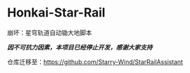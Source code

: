 # Honkai-Star-Rail
崩坏：星穹轨道自动锄大地脚本

***因不可抗力因素，本项目已经停止开发，感谢大家支持***

仓库迁移至：https://github.com/Starry-Wind/StarRailAssistant
